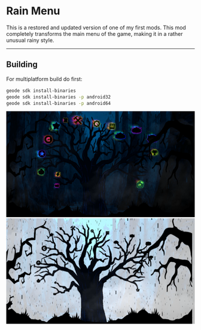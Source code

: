 # Rain Menu
This is a restored and updated version of one of my first mods. This mod completely transforms the main menu of the game, making it in a rather unusual rainy style.

---

## Building

For multiplatform build do first:

```bash
geode sdk install-binaries
geode sdk install-binaries -p android32
geode sdk install-binaries -p android64
```

![Example1](./previews/preview-1.png)
![Example2](./previews/preview-2.png)
